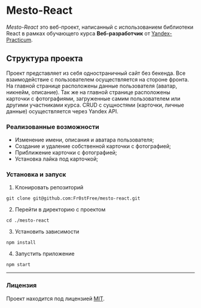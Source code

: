 # Mesto-React
_Mesto-React_ это веб-проект, написанный с использованием библиотеки React в рамках
обучающего курса __Веб-разработчик__ от [Yandex-Practicum](https://practicum.yandex.ru/).

## Структура проекта

Проект представляет из себя одностраничный сайт без бекенда. Все взаимодействие с пользователем
осуществляется на стороне фронта. На главной странице расположены данные пользователя (аватар,
никнейм, описание). Так же на главной странице расположены карточки с фотографиями, загруженные
самим пользователем или другими участниками курса. CRUD с сущностями (карточки, личные данные)
осуществляется через Yandex API.

### Реализованные возможности
- Изменение имени, описания и аватара пользователя;
- Создание и удаление собственной карточки с фотографией;
- Приближение карточки с фотографией;
- Установка лайка под карточкой;

### Установка и запуск
1. Клонировать репозиторий
```shell
git clone git@github.com:Fr0stFree/mesto-react.git
```
2. Перейти в директорию с проектом
```shell
cd ./mesto-react
```
3. Установить зависимости
```shell
npm install
```
4. Запустить приложение
```shell
npm start
```
---
### Лицензия
Проект находится под лицензией [MIT](https://choosealicense.com/licenses/mit/).

